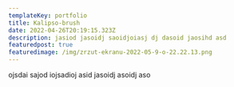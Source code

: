 ```yaml
---
templateKey: portfolio
title: Kalipso-brush
date: 2022-04-26T20:19:15.323Z
description: jasiod jasoidj saoidjoiasj dj dasoid jaosihd asd
featuredpost: true
featuredimage: /img/zrzut-ekranu-2022-05-9-o-22.22.13.png
---
```

ojsdai sajod iojsadioj asid jasoidj asoidj aso
